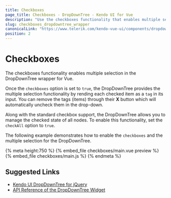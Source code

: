 ```yaml
---
title: Checkboxes
page_title: Checkboxes - DropDownTree - Kendo UI for Vue
description: "Use the checkboxes functionality that enables multiple selection in the Kendo UI DropDownTree wrapper for Vue."
slug: checkboxes_dropdowntree_wrapper
canonicalLink: "https://www.telerik.com/kendo-vue-ui/components/dropdowns/dropdowntree/"
position: 2
---
```


<div><WrapperBanner link="/kendo-vue-ui/components/dropdowns/dropdowntree"></WrapperBanner></div>

# Checkboxes

The checkboxes functionality enables multiple selection in the DropDownTree wrapper for Vue.

Once the `checkboxes` option is set to `true`, the DropDownTree provides the multiple selection functionality by rending each checked item as a `tag` in its input. You can remove the tags (items) through their **X** button which will automatically uncheck them in the drop-down.

Along with the standard checkbox support, the DropDownTree allows you to manage the checked state of all nodes. To enable this functionality, set the `checkAll` option to `true`.

The following example demonstrates how to enable the `checkboxes` and the multiple selection for the DropDownTree.

{% meta height:750 %}
{% embed_file checkboxes/main.vue preview %}
{% embed_file checkboxes/main.js %}
{% endmeta %}

## Suggested Links

* [Kendo UI DropDownTree for jQuery](https://docs.telerik.com/kendo-ui/controls/editors/dropdowntree/overview)
* [API Reference of the DropDownTree Widget](https://docs.telerik.com/kendo-ui/api/javascript/ui/dropdowntree)
